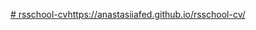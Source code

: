 [# rsschool-cv](https://anastasiiafed.github.io/rsschool-cv/)https://anastasiiafed.github.io/rsschool-cv/
